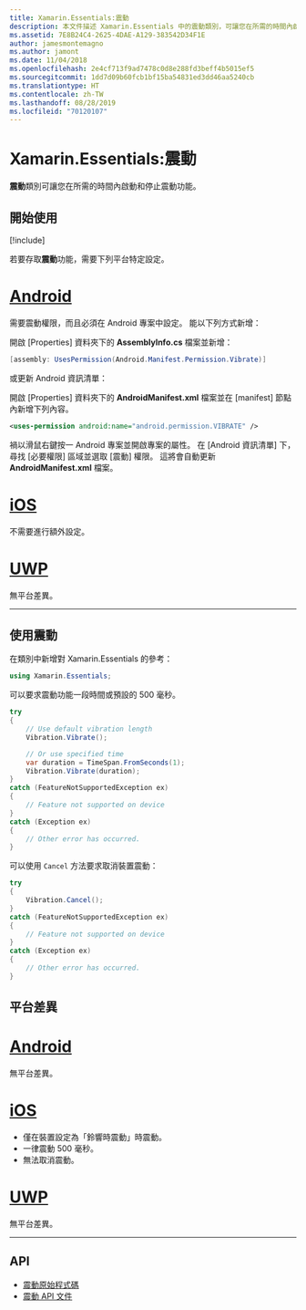```yaml
---
title: Xamarin.Essentials:震動
description: 本文件描述 Xamarin.Essentials 中的震動類別，可讓您在所需的時間內啟動和停止震動功能。
ms.assetid: 7E8B24C4-2625-4DAE-A129-383542D34F1E
author: jamesmontemagno
ms.author: jamont
ms.date: 11/04/2018
ms.openlocfilehash: 2e4cf713f9ad7478c0d8e288fd3beff4b5015ef5
ms.sourcegitcommit: 1dd7d09b60fcb1bf15ba54831ed3dd46aa5240cb
ms.translationtype: HT
ms.contentlocale: zh-TW
ms.lasthandoff: 08/28/2019
ms.locfileid: "70120107"
---
```

# <a name="xamarinessentials-vibration"></a>Xamarin.Essentials:震動

**震動**類別可讓您在所需的時間內啟動和停止震動功能。

## <a name="get-started"></a>開始使用

[!include[](~/essentials/includes/get-started.md)]

若要存取**震動**功能，需要下列平台特定設定。

# <a name="androidtabandroid"></a>[Android](#tab/android)

需要震動權限，而且必須在 Android 專案中設定。 能以下列方式新增：

開啟 [Properties]  資料夾下的 **AssemblyInfo.cs** 檔案並新增：

```csharp
[assembly: UsesPermission(Android.Manifest.Permission.Vibrate)]
```

或更新 Android 資訊清單：

開啟 [Properties]  資料夾下的 **AndroidManifest.xml** 檔案並在 [manifest]  節點內新增下列內容。

```xml
<uses-permission android:name="android.permission.VIBRATE" />
```

禍以滑鼠右鍵按一 Android 專案並開啟專案的屬性。 在 [Android 資訊清單]  下，尋找 [必要權限]  區域並選取 [震動]  權限。 這將會自動更新 **AndroidManifest.xml** 檔案。

# <a name="iostabios"></a>[iOS](#tab/ios)

不需要進行額外設定。

# <a name="uwptabuwp"></a>[UWP](#tab/uwp)

無平台差異。

-----

## <a name="using-vibration"></a>使用震動

在類別中新增對 Xamarin.Essentials 的參考：

```csharp
using Xamarin.Essentials;
```

可以要求震動功能一段時間或預設的 500 毫秒。

```csharp
try
{
    // Use default vibration length
    Vibration.Vibrate();

    // Or use specified time
    var duration = TimeSpan.FromSeconds(1);
    Vibration.Vibrate(duration);
}
catch (FeatureNotSupportedException ex)
{
    // Feature not supported on device
}
catch (Exception ex)
{
    // Other error has occurred.
}
```

可以使用 `Cancel` 方法要求取消裝置震動：

```csharp
try
{
    Vibration.Cancel();
}
catch (FeatureNotSupportedException ex)
{
    // Feature not supported on device
}
catch (Exception ex)
{
    // Other error has occurred.
}
```

## <a name="platform-differences"></a>平台差異

# <a name="androidtabandroid"></a>[Android](#tab/android)

無平台差異。

# <a name="iostabios"></a>[iOS](#tab/ios)

- 僅在裝置設定為「鈴響時震動」時震動。
- 一律震動 500 毫秒。
- 無法取消震動。

# <a name="uwptabuwp"></a>[UWP](#tab/uwp)

無平台差異。

-----

## <a name="api"></a>API

- [震動原始程式碼](https://github.com/xamarin/Essentials/tree/master/Xamarin.Essentials/Vibration)
- [震動 API 文件](xref:Xamarin.Essentials.Vibration)

